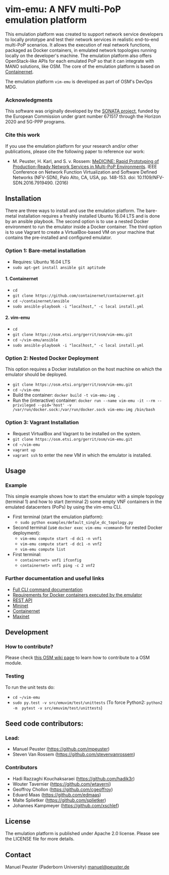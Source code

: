 # vim-emu: A NFV multi-PoP emulation platform

This emulation platform was created to support network service developers to locally prototype and test their network services in realistic end-to-end multi-PoP scenarios. It allows the execution of real network functions, packaged as Docker containers, in emulated network topologies running locally on the developer's machine. The emulation platform also offers OpenStack-like APIs for each emulated PoP so that it can integrate with MANO solutions, like OSM. The core of the emulation platform is based on [Containernet](https://containernet.github.io).

The emulation platform `vim-emu` is developed as part of OSM's DevOps MDG.

### Acknowledgments

This software was originally developed by the [SONATA project](http://www.sonata-nfv.eu), funded by the European Commission under grant number 671517 through the Horizon 2020 and 5G-PPP programs.

### Cite this work

If you use the emulation platform for your research and/or other publications, please cite the following paper to reference our work:

* M. Peuster, H. Karl, and S. v. Rossem: [MeDICINE: Rapid Prototyping of Production-Ready Network Services in Multi-PoP Environments](http://ieeexplore.ieee.org/document/7919490/). IEEE Conference on Network Function Virtualization and Software Defined Networks (NFV-SDN), Palo Alto, CA, USA, pp. 148-153. doi: 10.1109/NFV-SDN.2016.7919490. (2016)

## Installation

There are three ways to install and use the emulation platform. The bare-metal installation requires a freshly installed Ubuntu 16.04 LTS and is done by an ansible playbook. The second option is to use a nested Docker environment to run the emulator inside a Docker container. The third option is to use Vagrant to create a VirtualBox-based VM on your machine that contains the pre-installed and configured emulator.

### Option 1: Bare-metal installation

* Requires: Ubuntu 16.04 LTS
* `sudo apt-get install ansible git aptitude`

#### 1. Containernet

* `cd`
* `git clone https://github.com/containernet/containernet.git`
* `cd ~/containernet/ansible`
* `sudo ansible-playbook -i "localhost," -c local install.yml`

#### 2. vim-emu

* `cd`
* `git clone https://osm.etsi.org/gerrit/osm/vim-emu.git`
* `cd ~/vim-emu/ansible`
* `sudo ansible-playbook -i "localhost," -c local install.yml`

### Option 2: Nested Docker Deployment
This option requires a Docker installation on the host machine on which the emulator should be deployed.

* `git clone https://osm.etsi.org/gerrit/osm/vim-emu.git`
* `cd ~/vim-emu`
* Build the container: `docker build -t vim-emu-img .`
* Run the (interactive) container: `docker run --name vim-emu -it --rm --privileged --pid='host' -v /var/run/docker.sock:/var/run/docker.sock vim-emu-img /bin/bash`

### Option 3: Vagrant Installation
* Request VirtualBox and Vagrant to be installed on the system.
* `git clone https://osm.etsi.org/gerrit/osm/vim-emu.git`
* `cd ~/vim-emu`
* `vagrant up`
* `vagrant ssh` to enter the new VM in which the emulator is installed.

## Usage

### Example

This simple example shows how to start the emulator with a simple topology (terminal 1) and how to start (terminal 2) some empty VNF containers in the emulated datacenters (PoPs) by using the vim-emu CLI.

* First terminal (start the emulation platform):
    * `sudo python examples/default_single_dc_topology.py`
* Second terminal (use `docker exec vim-emu <command>` for nested Docker deployment):
    * `vim-emu compute start -d dc1 -n vnf1`
    * `vim-emu compute start -d dc1 -n vnf2`
    * `vim-emu compute list`
* First terminal:
    * `containernet> vnf1 ifconfig`
    * `containernet> vnf1 ping -c 2 vnf2`

### Further documentation and useful links

* [Full CLI command documentation](https://github.com/sonata-nfv/son-emu/wiki/CLI-Command-Overview)
* [Requirements for Docker containers executed by the emulator](https://github.com/sonata-nfv/son-emu/wiki/Container-Requirements)
* [REST API](https://github.com/sonata-nfv/son-emu/wiki/APIs)
* [Mininet](http://mininet.org)
* [Containernet](https://containernet.github.io)
* [Maxinet](https://maxinet.github.io)

## Development

### How to contribute?

Please check [this OSM wiki page](https://osm.etsi.org/wikipub/index.php/Workflow_with_OSM_tools) to learn how to contribute to a OSM module.

### Testing

To run the unit tests do:

* `cd ~/vim-emu`
* `sudo py.test -v src/emuvim/test/unittests`
(To force Python2: `python2 -m  pytest -v src/emuvim/test/unittests`)

## Seed code contributors:

### Lead:

* Manuel Peuster (https://github.com/mpeuster)
* Steven Van Rossem (https://github.com/stevenvanrossem)

### Contributors

* Hadi Razzaghi Kouchaksaraei (https://github.com/hadik3r)
* Wouter Tavernier (https://github.com/wtaverni)
* Geoffroy Chollon (https://github.com/cgeoffroy)
* Eduard Maas (https://github.com/edmaas)
* Malte Splietker (https://github.com/splietker)
* Johannes Kampmeyer (https://github.com/xschlef)

## License

The emulation platform is published under Apache 2.0 license. Please see the LICENSE file for more details.

## Contact

Manuel Peuster (Paderborn University) <manuel@peuster.de>

